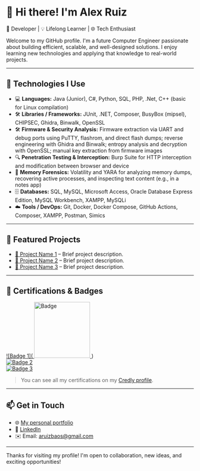 # 👋 Hi there! I'm Alex Ruiz  

🎯 Developer | 💡 Lifelong Learner | 🌐 Tech Enthusiast

Welcome to my GitHub profile. I'm a future Computer Engineer passionate about building efficient, scalable, and well-designed solutions. I enjoy learning new technologies and applying that knowledge to real-world projects.

---

## 🚀 Technologies I Use

- 💻 **Languages:** Java (Junior), C#, Python, SQL, PHP, .Net, C++ (basic for Linux compilation)
- 🛠️ **Libraries / Frameworks:** JUnit, .NET, Composer, BusyBox (mipsel), CHIPSEC, Ghidra, Binwalk, OpenSSL
- 🛠️ **Firmware & Security Analysis:** Firmware extraction via UART and debug ports using PuTTY, flashrom, and direct flash dumps; reverse engineering with Ghidra and Binwalk; entropy analysis and decryption with OpenSSL; manual key extraction from firmware images
- 🔍 **Penetration Testing & Interception:** Burp Suite for HTTP interception and modification between browser and device
- 🧠 **Memory Forensics:** Volatility and YARA for analyzing memory dumps, recovering active processes, and inspecting text content (e.g., in a notes app)
- 🗄️ **Databases:** SQL, MySQL, Microsoft Access, Oracle Database Express Edition, MySQL Workbench, XAMPP, MySQLi
- ☁️ **Tools / DevOps:** Git, Docker, Docker Compose, GitHub Actions, Composer, XAMPP, Postman, Simics

---

## 📂 Featured Projects

- [🔗 Project Name 1](https://github.com/yourusername/project1) – Brief project description.  
- [🔗 Project Name 2](https://github.com/yourusername/project2) – Brief project description.  
- [🔗 Project Name 3](https://github.com/yourusername/project3) – Brief project description.  

---

## 🏅 Certifications & Badges
[![Badge 1](<a href="[https://www.credly.com/badges/tu-badge-link](https://images.credly.com/images/0a6d331e-8abf-4272-a949-33f754569a76/CCNAENSA__1_.png)" target="_blank">
  <img src="https://images.credly.com/images/0a6d331e-8abf-4272-a949-33f754569a76/CCNAENSA__1_.png" alt="Badge" width="150"/>
</a>)](https://www.credly.com/badges/4dc1ed13-89c1-4416-87ae-f6b2ed8cd214/public_url)  
[![Badge 2](https://images.credly.com/your-badge2-image-url.png)](https://www.credly.com/badges/your-badge2-link)  
[![Badge 3](https://images.credly.com/your-badge3-image-url.png)](https://www.credly.com/badges/your-badge3-link)  

> You can see all my certifications on my [Credly profile](https://www.credly.com/users/alejandro-miguel-ruiz-banos).

---

## 📫 Get in Touch

- 🌐 [My personal portfolio](https://yourwebsite.com)  
- 💼 [LinkedIn](https://www.linkedin.com/in/alejandro-miguel-ruiz-banos)  
- ✉️ Email: aruizbaos@gmail.com

---

Thanks for visiting my profile! I'm open to collaboration, new ideas, and exciting opportunities!


<!--
**arb782/arb782** is a ✨ _special_ ✨ repository because its `README.md` (this file) appears on your GitHub profile.

Here are some ideas to get you started:

- 🔭 I’m currently working on ...
- 🌱 I’m currently learning ...
- 👯 I’m looking to collaborate on ...
- 🤔 I’m looking for help with ...
- 💬 Ask me about ...
- 📫 How to reach me: ...
- 😄 Pronouns: ...
- ⚡ Fun fact: ...
-->
